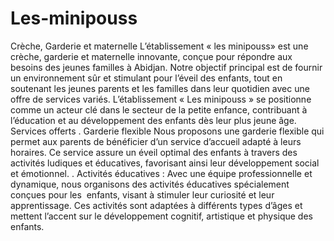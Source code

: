 # Les-minipouss
Crèche, Garderie et maternelle
L’établissement « les minipouss» est une crèche, garderie et maternelle innovante, conçue pour répondre aux besoins des jeunes familles à Abidjan. Notre objectif principal est de fournir un environnement sûr et stimulant pour l’éveil des enfants, tout en soutenant les jeunes parents et les familles dans leur quotidien avec une offre de services variés. L’établissement « Les minipouss » se positionne comme un acteur clé dans le secteur de la petite enfance, contribuant à l’éducation et au développement des enfants dès leur plus jeune âge.
Services offerts
. Garderie flexible 
Nous proposons une garderie flexible qui permet aux parents de bénéficier d’un service d’accueil adapté à leurs horaires. Ce service assure un éveil optimal des enfants à travers des activités ludiques et éducatives, favorisant ainsi leur développement social et émotionnel.
. Activités éducatives :
Avec une équipe professionnelle et dynamique, nous organisons des activités éducatives spécialement conçues pour les  enfants, visant à stimuler leur curiosité et leur apprentissage. Ces activités sont adaptées à différents types d’âges et mettent l’accent sur le développement cognitif, artistique et physique des enfants.
